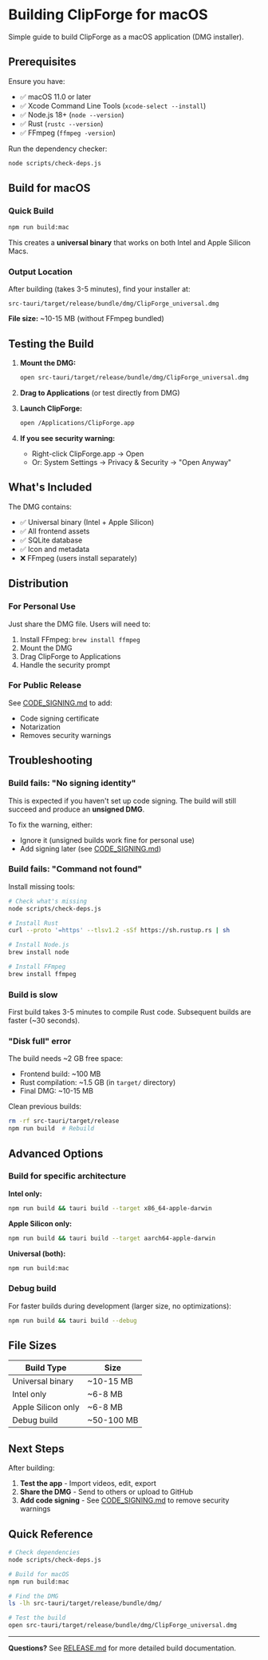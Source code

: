 # Building ClipForge for macOS

Simple guide to build ClipForge as a macOS application (DMG installer).

## Prerequisites

Ensure you have:
- ✅ macOS 11.0 or later
- ✅ Xcode Command Line Tools (`xcode-select --install`)
- ✅ Node.js 18+ (`node --version`)
- ✅ Rust (`rustc --version`)
- ✅ FFmpeg (`ffmpeg -version`)

Run the dependency checker:
```bash
node scripts/check-deps.js
```

## Build for macOS

### Quick Build

```bash
npm run build:mac
```

This creates a **universal binary** that works on both Intel and Apple Silicon Macs.

### Output Location

After building (takes 3-5 minutes), find your installer at:

```
src-tauri/target/release/bundle/dmg/ClipForge_universal.dmg
```

**File size:** ~10-15 MB (without FFmpeg bundled)

## Testing the Build

1. **Mount the DMG:**
   ```bash
   open src-tauri/target/release/bundle/dmg/ClipForge_universal.dmg
   ```

2. **Drag to Applications** (or test directly from DMG)

3. **Launch ClipForge:**
   ```bash
   open /Applications/ClipForge.app
   ```

4. **If you see security warning:**
   - Right-click ClipForge.app → Open
   - Or: System Settings → Privacy & Security → "Open Anyway"

## What's Included

The DMG contains:
- ✅ Universal binary (Intel + Apple Silicon)
- ✅ All frontend assets
- ✅ SQLite database
- ✅ Icon and metadata
- ❌ FFmpeg (users install separately)

## Distribution

### For Personal Use

Just share the DMG file. Users will need to:
1. Install FFmpeg: `brew install ffmpeg`
2. Mount the DMG
3. Drag ClipForge to Applications
4. Handle the security prompt

### For Public Release

See [CODE_SIGNING.md](CODE_SIGNING.md) to add:
- Code signing certificate
- Notarization
- Removes security warnings

## Troubleshooting

### Build fails: "No signing identity"

This is expected if you haven't set up code signing. The build will still succeed and produce an **unsigned DMG**.

To fix the warning, either:
- Ignore it (unsigned builds work fine for personal use)
- Add signing later (see [CODE_SIGNING.md](CODE_SIGNING.md))

### Build fails: "Command not found"

Install missing tools:
```bash
# Check what's missing
node scripts/check-deps.js

# Install Rust
curl --proto '=https' --tlsv1.2 -sSf https://sh.rustup.rs | sh

# Install Node.js
brew install node

# Install FFmpeg
brew install ffmpeg
```

### Build is slow

First build takes 3-5 minutes to compile Rust code. Subsequent builds are faster (~30 seconds).

### "Disk full" error

The build needs ~2 GB free space:
- Frontend build: ~100 MB
- Rust compilation: ~1.5 GB (in `target/` directory)
- Final DMG: ~10-15 MB

Clean previous builds:
```bash
rm -rf src-tauri/target/release
npm run build  # Rebuild
```

## Advanced Options

### Build for specific architecture

**Intel only:**
```bash
npm run build && tauri build --target x86_64-apple-darwin
```

**Apple Silicon only:**
```bash
npm run build && tauri build --target aarch64-apple-darwin
```

**Universal (both):**
```bash
npm run build:mac
```

### Debug build

For faster builds during development (larger size, no optimizations):
```bash
npm run build && tauri build --debug
```

## File Sizes

| Build Type | Size |
|------------|------|
| Universal binary | ~10-15 MB |
| Intel only | ~6-8 MB |
| Apple Silicon only | ~6-8 MB |
| Debug build | ~50-100 MB |

## Next Steps

After building:

1. **Test the app** - Import videos, edit, export
2. **Share the DMG** - Send to others or upload to GitHub
3. **Add code signing** - See [CODE_SIGNING.md](CODE_SIGNING.md) to remove security warnings

## Quick Reference

```bash
# Check dependencies
node scripts/check-deps.js

# Build for macOS
npm run build:mac

# Find the DMG
ls -lh src-tauri/target/release/bundle/dmg/

# Test the build
open src-tauri/target/release/bundle/dmg/ClipForge_universal.dmg
```

---

**Questions?** See [RELEASE.md](RELEASE.md) for more detailed build documentation.
